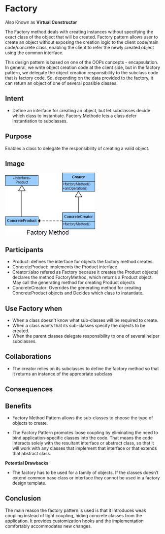 # Factory #

Also Known as **Virtual Constructor**

The Factory method deals with creating instances without specifying the exact class of the object that will be created.
Factory pattern allows user to create an object without exposing the creation logic to the client code/main code/concrete class, enabling the client to refer the newly created object using the common interface.

This design pattern is based on one of the OOPs concepts - encapsulation. In general, we write object creation code at the client side, but in the factory pattern, we delegate the object creation responsibility to the subclass code that is factory code. So, depending on the data provided to the factory, it can return an object of one of several possible classes.

## Intent ##

+ Define an interface for creating an object, but let subclasses decide which class to instantiate. Factory Methode lets a class defer instantiation to subclasses.

## Purpose ##

Enables a class to delegate the responsibility of creating a valid object.

## Image ##

![alt text](./Images/Factory-1.md.png "Factory")

## Participants ##

+ Product: defines the interface for objects the factory method creates.
+ ConcreteProduct: implements the Product interface.
+ Creator:(also refered as Factory because it creates the Product objects) declares the method FactoryMethod, which returns a Product object. May call the generating method for creating Product objects
+ ConcreteCreator: Overrides the generating method for creating ConcreteProduct objects and Decides which class to instantiate.

## Use Factory when ##

+ When a class doesn't know what sub-classes will be required to create.
+ When a class wants that its sub-classes specify the objects to be created.
+ When the parent classes delegate responsibility to one of several helper subclasses.

## Collaborations ##

+ The creator relies on its subclasses to define the factory method so that it returns an instance of the appropriate subclass

## Consequences ##

## Benefits ##

+ Factory Method Pattern allows the sub-classes to choose the type of objects to create.

+ The Factory Pattern promotes loose coupling by eliminating the need to bind application-specific classes into the code. That means the code interacts solely with the resultant interface or abstract class, so that it will work with any classes that implement that interface or that extends that abstract class.

**Potential Drawbacks**

+ The factory has to be used for a family of objects. If the classes doesn’t extend common base class or interface they cannot be used in a factory design template.

## Conclusion ##

The main reason the factory pattern is used is that it introduces weak coupling instead of tight coupling, hiding concrete classes from the application. It provides customization hooks and the implementation comfortably accommodates new changes.

